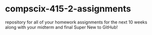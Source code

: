 # compscix-415-2-assignments
repository for all of your homework assignments for the next 10 weeks along with your midterm and final
Super New to GitHub!
